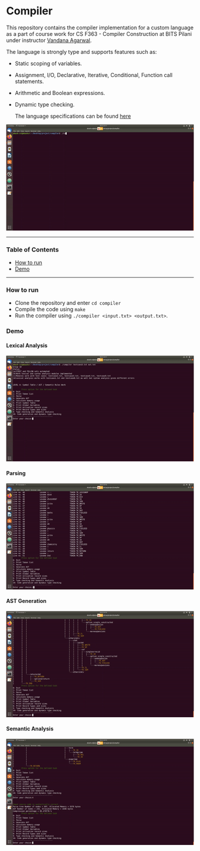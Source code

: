 # Compiler

This repository contains the compiler implementation for a custom language as a part of course work for CS F363 - Compiler Construction at BITS Pilani under instructor [Vandana Agarwal](https://universe.bits-pilani.ac.in/pilani/vandana/profile).

The language is strongly type and supports features such as:

- Static scoping of variables.

- Assignment, I/O, Declarative, Iterative, Conditional, Function call statements.

- Arithmetic and Boolean expressions.

- Dynamic type checking.

  The language specifications can be found [here](https://github.com/akash-sr/compiler/blob/main/LanguageSpecifications.pdf)
  
<p align = "center">
	<img src = "assets/intro.gif">
</p>

----

### Table of Contents

- [How to run](#how-to-run)
- [Demo](#demo)

----

### How to run

- Clone the repository and enter ``` cd compiler ```
- Compile the code using ``` make ```
- Run the compiler using ``` ./compiler <input.txt> <output.txt> ```. 

### Demo

#### Lexical Analysis

<p align = "center">
    <img src = "assets/lex.gif"
</p>

#### Parsing

<p align = "center">
    <img src = "assets/parse.gif"
</p>

#### AST Generation

<p align = "center">
    <img src = "assets/ast.gif"
</p>

#### Semantic Analysis

<p align = "center">
    <img src = "assets/sem.gif"
</p>
